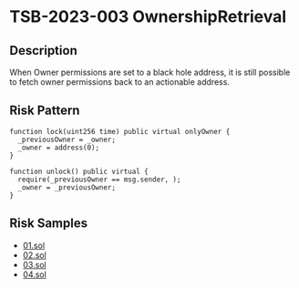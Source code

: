 
# TSB-2023-003 OwnershipRetrieval
## Description

When Owner permissions are set to a black hole address, it is still possible to fetch owner permissions back to an actionable address.

## Risk Pattern

```solidity
function lock(uint256 time) public virtual onlyOwner {
  _previousOwner = _owner;
  _owner = address(0);
}
 
function unlock() public virtual {
  require(_previousOwner == msg.sender, );
  _owner = _previousOwner;
}
```

## Risk Samples
 
- [01.sol](https://github.com/cryptousersecurity/token-security-benchmark/blob/main/src/TSB-2023-003/samples/01.sol) 
- [02.sol](https://github.com/cryptousersecurity/token-security-benchmark/blob/main/src/TSB-2023-003/samples/02.sol) 
- [03.sol](https://github.com/cryptousersecurity/token-security-benchmark/blob/main/src/TSB-2023-003/samples/03.sol) 
- [04.sol](https://github.com/cryptousersecurity/token-security-benchmark/blob/main/src/TSB-2023-003/samples/04.sol)
